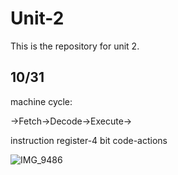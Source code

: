# Unit-2
This is the repository for unit 2.
## 10/31

machine cycle:

->Fetch->Decode->Execute->

 
instruction register-4 bit code-actions

![IMG_9486](https://user-images.githubusercontent.com/100017195/198934862-4d901e57-f3f7-45f0-9c5c-114009c7e811.jpeg)
